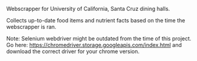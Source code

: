 Webscrapper for University of California, Santa Cruz dining halls.

Collects up-to-date food items and nutrient facts based on the time the webscrapper is ran.

Note: Selenium webdriver might be outdated from the time of this project. 
Go here: https://chromedriver.storage.googleapis.com/index.html and download the correct
driver for your chrome version.
